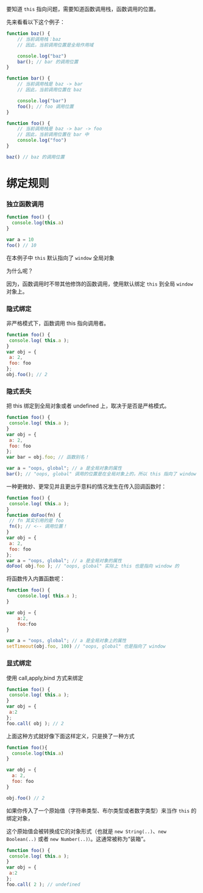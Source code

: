 要知道 `this` 指向问题，需要知道函数调用栈，函数调用的位置。

先来看看以下这个例子：

```js
function baz() {
    // 当前调用栈：baz
    // 因此，当前调用位置是全局作用域

    console.log("baz")
    bar(); // bar 的调用位置
}

function bar() {
    // 当前调用栈是 baz -> bar
    // 因此，当前调用位置在 baz

    console.log("bar")
    foo(); // foo 调用位置
}

function foo() {
    // 当前调用栈是 baz -> bar -> foo
    // 因此，当前调用位置在 bar 中
    console.log("foo")
}

baz() // baz 的调用位置
```

# 绑定规则

### 独立函数调用

```js
function foo() {
  console.log(this.a)
}

var a = 10
foo() // 10
```

在本例子中 `this` 默认指向了 `window` 全局对象

为什么呢？

因为，函数调用时不带其他修饰的函数调用，使用默认绑定 `this` 到全局 `window` 对象上。

### 隐式绑定

非严格模式下，函数调用 this 指向调用者。

```js
function foo() {
 console.log( this.a );
}
var obj = {
 a: 2,
 foo: foo
};
obj.foo(); // 2
```

### 隐式丢失

把 this 绑定到全局对象或者 undefined 上，取决于是否是严格模式。

```js
function foo() {
 console.log( this.a );
}
var obj = {
 a: 2,
 foo: foo
};
var bar = obj.foo; // 函数别名！

var a = "oops, global"; // a 是全局对象的属性
bar(); // "oops, global" 调用的位置是在全局对象上的，所以 this 指向了 window
```

一种更微妙、更常见并且更出乎意料的情况发生在传入回调函数时：

```js
function foo() {
 console.log( this.a );
}
function doFoo(fn) {
 // fn 其实引用的是 foo
 fn(); // <-- 调用位置！
}
var obj = {
 a: 2,
 foo: foo
};
var a = "oops, global"; // a 是全局对象的属性
doFoo( obj.foo ); // "oops, global" 实际上 this 也是指向 window 的
```

将函数传入内置函数呢：

```js
function foo() {
    console.log( this.a );
}

var obj = {
    a:2,
    foo:foo
}

var a = "oops, global"; // a 是全局对象上的属性
setTimeout(obj.foo, 100) // "oops, global" 也是指向了 window
```

### 显式绑定

使用 call,apply,bind 方式来绑定

```js
function foo() {
 console.log( this.a );
}
var obj = {
 a:2
};
foo.call( obj ); // 2
```

上面这种方式就好像下面这样定义，只是换了一种方式

```js
function foo(){
  console.log(this.a)
}

var obj = {
  a: 2,
  foo: foo
}

obj.foo() // 2
```

如果你传入了一个原始值（字符串类型、布尔类型或者数字类型）来当作 `this` 的绑定对象，

这个原始值会被转换成它的对象形式（也就是 `new String(..)`、`new Boolean(..)` 或者 `new Number(..)）`。这通常被称为“装箱”。

```js
function foo() {
 console.log( this.a );
}
var obj = {
 a:2
};
foo.call( 2 ); // undefined
```



